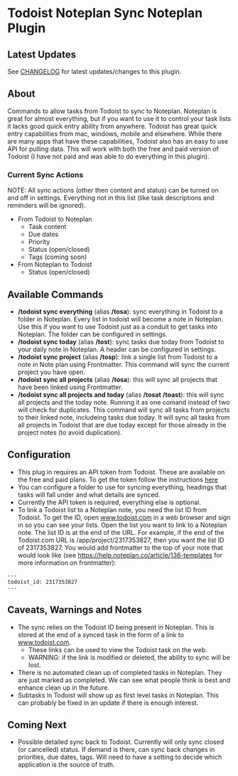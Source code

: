 # Todoist Noteplan Sync Noteplan Plugin

## Latest Updates

See [CHANGELOG](https://github.com/NotePlan/plugins/blob/main/dbludeau.TodoistNoteplanSync/CHANGELOG.md) for latest updates/changes to this plugin.

## About
Commands to allow tasks from Todoist to sync to Noteplan.  Noteplan is great for almost everything, but if you want to use it to control your task lists it lacks good quick entry ability from anywhere.  Todoist has great quick entry capabilities from mac, windows, mobile and elsewhere.  While there are many apps that have these capabilities, Todoist also has an easy to use API for pulling data.  This will work with both the free and paid version of Todoist (I have not paid and was able to do everything in this plugin). 

### Current Sync Actions
NOTE: All sync actions (other then content and status) can be turned on and off in settings.  Everything not in this list (like task descriptions and reminders will be ignored).
- From Todoist to Noteplan
    - Task content
    - Due dates
    - Priority
    - Status (open/closed)
    - Tags (coming soon)
- From Noteplan to Todoist
    - Status (open/closed)


## Available Commands
- **/todoist sync everything** (alias **/tosa**): sync everything in Todoist to a folder in Noteplan.  Every list in todoist will become a note in Noteplan.  Use this if you want to use Todoist just as a conduit to get tasks into Noteplan.  The folder can be configured in settings.
- **/todoist sync today** (alias **/tost**): sync tasks due today from Todoist to your daily note in Noteplan. A header can be configured in settings.
- **/todoist sync project** (alias **/tosp**): link a single list from Todoist to a note in Note plan using Frontmatter.  This command will sync the current project you have open.
- **/todoist sync all projects** (alias **/tosa**): this will sync all projects that have been linked using Frontmatter.
- **/todoist sync all projects and today** (alias **/tosat** **/toast**): this will sync all projects and the today note.  Running it as one comand instead of two will check for duplicates.  This command will sync all tasks from projects to their linked note, includeing tasks due today.  It will sync all tasks from all projects in Todoist that are due today except for those already in the project notes (to avoid duplication).

## Configuration
- This plug in requires an API token from Todoist.  These are available on the free and paid plans. To get the token follow the instructions [here](https://todoist.com/help/articles/find-your-api-token)
- You can configure a folder to use for syncing everything, headings that tasks will fall under and what details are synced.  
- Currently the API token is required, everything else is optional.
- To link a Todoist list to a Noteplan note, you need the list ID from Todoist.  To get the ID, open www.todoist.com in a web browser and sign in so you can see your lists.  Open the list you want to link to a Noteplan note.  The list ID is at the end of the URL.  For example, if the end of the Todoist.com URL is /app/project/2317353827, then you want the list ID of 2317353827. You would add frontmatter to the top of your note that would look like (see https://help.noteplan.co/article/136-templates for more information on frontmatter):
```
---
todoist_id: 2317353827
---
```

## Caveats, Warnings and Notes
- The sync relies on the Todoist ID being present in Noteplan.  This is stored at the end of a synced task in the form of a link to www.todoist.com.
  - These links can be used to view the Todoist task on the web.
  - WARNING: if the link is modified or deleted, the ability to sync will be lost.
- There is no automated clean up of completed tasks in Noteplan.  They are just marked as completed.  We can see what people think is best and enhance clean up in the future.
- Subtasks in Todoist will show up as first level tasks in Noteplan.  This can probably be fixed in an update if there is enough interest.


## Coming Next
- Possible detailed sync back to Todoist.  Currently will only sync closed (or cancelled) status. If demand is there, can sync back changes in priorities, due dates, tags. Will need to have a setting to decide which application is the source of truth.
